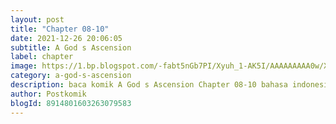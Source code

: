 ```yaml
---
layout: post 
title: "Chapter 08-10"
date: 2021-12-26 20:06:05
subtitle: A God s Ascension
label: chapter
image: https://1.bp.blogspot.com/-fabt5nGb7PI/Xyuh_1-AK5I/AAAAAAAAA0w/XUuPRIpz05sxIAtlnL1nlluDE2aBgV0_wCLcBGAsYHQ/s72-c/38293.png
category: a-god-s-ascension
description: baca komik A God s Ascension Chapter 08-10 bahasa indonesia 
author: Postkomik
blogId: 8914801603263079583
---
```

